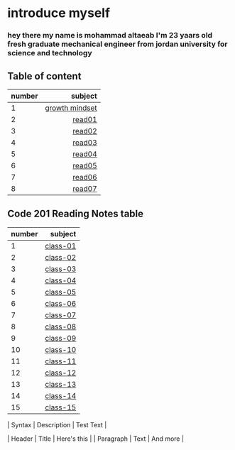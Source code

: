 # introduce myself 
### hey there my name is mohammad altaeab I'm 23 yaars old fresh graduate mechanical engineer from jordan university for science and technology
## Table of content
|number|subject                         |
| :--- |                           ---: |
|1     |[growth mindset](growth_mindset)|
|     2|[read01](read01)                |
|3     |[read02](read02)                |
|4     |[read03](read03)                |
|5     |[read04](read04)                |
|6     |[read05](read05)                |
|7     |[read06](read06)                |
|8     |[read07](read07)                |    


## Code 201 Reading Notes table
|number|subject              |
| :--- |                ---: |
|1     |[class-01](class-01) |
|2     |[class-02]()         |
|3     |[class-03]()         |  
|4     |[class-04]()         |
|5     |[class-05]()         |
|6     |[class-06]()         | 
|7     |[class-07]()         |
|8     |[class-08]()         | 
|9     |[class-09]()         |
|10    |[class-10]()         |
|11    |[class-11]()         |
| 12   |[class-12]()         |
|    13|[class-13]()         |
|    14|[class-14]()         |
|    15|[class-15]()         |
   


| Syntax      | Description | Test Text     |

| Header      | Title       | Here's this   |
| Paragraph   | Text        | And more      |